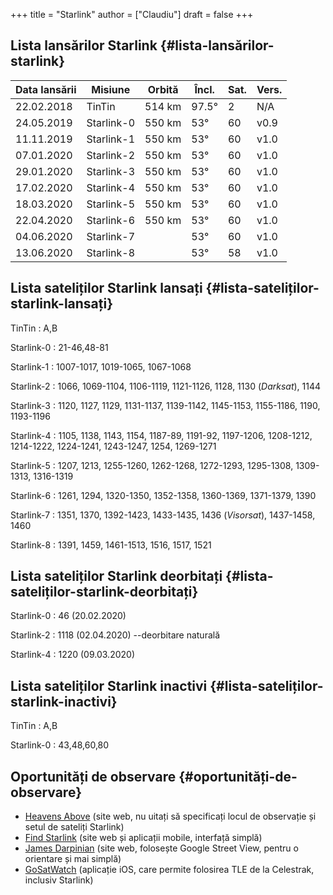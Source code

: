 +++
title = "Starlink"
author = ["Claudiu"]
draft = false
+++

## Lista lansărilor Starlink {#lista-lansărilor-starlink}

| Data lansării | Misiune    | Orbită | Încl. | Sat. | Vers. |
|---------------|------------|--------|-------|------|-------|
| 22.02.2018    | TinTin     | 514 km | 97.5° | 2    | N/A   |
| 24.05.2019    | Starlink-0 | 550 km | 53°   | 60   | v0.9  |
| 11.11.2019    | Starlink-1 | 550 km | 53°   | 60   | v1.0  |
| 07.01.2020    | Starlink-2 | 550 km | 53°   | 60   | v1.0  |
| 29.01.2020    | Starlink-3 | 550 km | 53°   | 60   | v1.0  |
| 17.02.2020    | Starlink-4 | 550 km | 53°   | 60   | v1.0  |
| 18.03.2020    | Starlink-5 | 550 km | 53°   | 60   | v1.0  |
| 22.04.2020    | Starlink-6 | 550 km | 53°   | 60   | v1.0  |
| 04.06.2020    | Starlink-7 |        | 53°   | 60   | v1.0  |
| 13.06.2020    | Starlink-8 |        | 53°   | 58   | v1.0  |


## Lista sateliților Starlink lansați {#lista-sateliților-starlink-lansați}

TinTin
: A,B

Starlink-0
: 21-46,48-81

Starlink-1
: 1007-1017, 1019-1065, 1067-1068

Starlink-2
: 1066, 1069-1104, 1106-1119, 1121-1126, 1128, 1130 (_Darksat_), 1144

Starlink-3
: 1120, 1127, 1129, 1131-1137, 1139-1142, 1145-1153, 1155-1186, 1190, 1193-1196

Starlink-4
: 1105, 1138, 1143, 1154, 1187-89, 1191-92, 1197-1206, 1208-1212, 1214-1222, 1224-1241, 1243-1247, 1254, 1269-1271

Starlink-5
: 1207, 1213, 1255-1260, 1262-1268, 1272-1293, 1295-1308, 1309-1313, 1316-1319

Starlink-6
: 1261, 1294, 1320-1350, 1352-1358, 1360-1369, 1371-1379, 1390

Starlink-7
: 1351, 1370, 1392-1423, 1433-1435, 1436 (_Visorsat_), 1437-1458, 1460

Starlink-8
: 1391, 1459, 1461-1513, 1516, 1517, 1521


## Lista sateliților Starlink deorbitați {#lista-sateliților-starlink-deorbitați}

Starlink-0
: 46 (20.02.2020)

Starlink-2
: 1118 (02.04.2020) --deorbitare naturală

Starlink-4
: 1220 (09.03.2020)


## Lista sateliților Starlink inactivi {#lista-sateliților-starlink-inactivi}

TinTin
: A,B

Starlink-0
: 43,48,60,80


## Oportunități de observare {#oportunități-de-observare}

-   [Heavens Above](https://www.heavens-above.com/StarlinkLaunchPasses.aspx) (site web, nu uitați să specificați locul de observație și setul de sateliți Starlink)
-   [Find Starlink](https://findstarlink.com/) (site web și aplicații mobile, interfață simplă)
-   [James Darpinian](https://james.darpinian.com/satellites/?special=starlink) (site web, folosește Google Street View, pentru o orientare și mai simplă)
-   [GoSatWatch](https://gosoftworks.com/apps/gosatwatch/) (aplicație iOS, care permite folosirea TLE de la Celestrak, inclusiv Starlink)